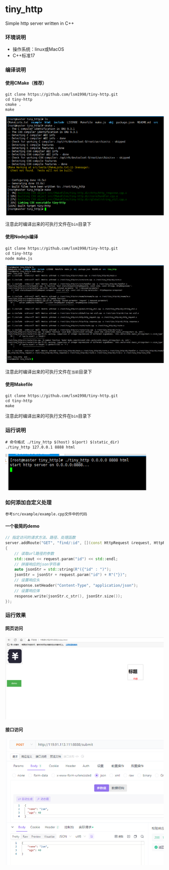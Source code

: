 # tiny_http
Simple http server written in C++

### 环境说明

- 操作系统：linux或MacOS
- C++标准17

### 编译说明

#### 使用CMake（推荐）

````shell
git clone https://github.com/lsm1998/tiny-http.git
cd tiny-http
cmake .
make
````
![cmake编译.png](doc/cmake编译.png)

注意此时编译出来的可执行文件在`bin`目录下

#### 使用Nodejs编译

````shell
git clone https://github.com/lsm1998/tiny-http.git
cd tiny-http
node make.js
````

![nodejs编译.png](doc/nodejs编译.png)

注意此时编译出来的可执行文件在`当前`目录下

#### 使用Makefile

````shell
git clone https://github.com/lsm1998/tiny-http.git
cd tiny-http
make
````

注意此时编译出来的可执行文件在`bin`目录下




### 运行说明

````shell
# 命令格式 ./tiny_http $(host) $(port) $(static_dir) 
./tiny_http 127.0.0.1 8888 html
````

![运行.png](doc/运行.png)

### 如何添加自定义处理

````
参考src/example/example.cpp文件中的代码
````

#### 一个极简的demo

````cpp
// 指定访问的请求方法、路径、处理函数
server.addRoute("GET", "find/:id", [](const HttpRequest &request, HttpResponse &response)
{
    // 读取url路径的参数
    std::cout << request.param("id") << std::endl;
    // 拼接响应的json字符串
    auto jsonStr = std::string(R"({"id" : ")");
    jsonStr = jsonStr + request.param("id") + R"("})";
    // 设置响应头
    response.setHeader("Content-Type", "application/json");
    // 设置响应体
    response.write(jsonStr.c_str(), jsonStr.size());
});
````

### 运行效果

#### 网页访问

![运行效果.png](doc/网页访问.png)

#### 接口访问

![接口访问.png](doc/接口访问.png)
